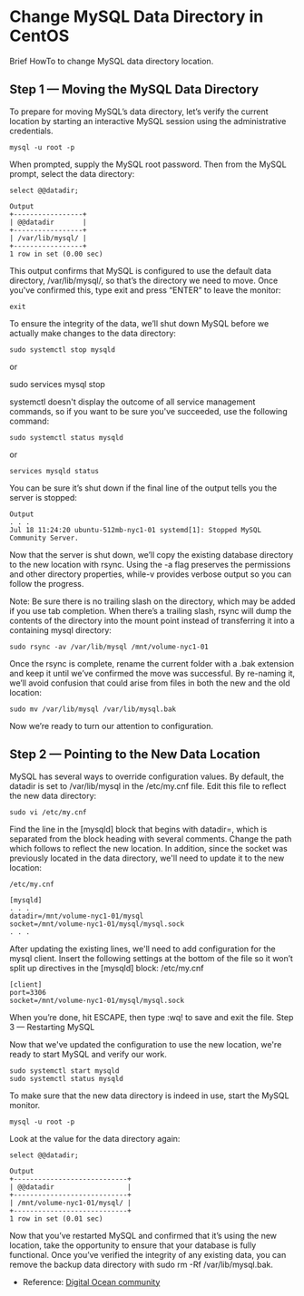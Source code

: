# Change MySQL Data Directory in CentOS
Brief HowTo to change MySQL data directory location. 

## Step 1 — Moving the MySQL Data Directory

To prepare for moving MySQL’s data directory, let’s verify the current location by starting an interactive MySQL session using the administrative credentials.

    mysql -u root -p
    

When prompted, supply the MySQL root password. Then from the MySQL prompt, select the data directory:

    select @@datadir;

    Output
    +-----------------+
    | @@datadir       |
    +-----------------+
    | /var/lib/mysql/ |
    +-----------------+
    1 row in set (0.00 sec)


This output confirms that MySQL is configured to use the default data directory, /var/lib/mysql/, so that’s the directory we need to move. Once you've confirmed this, type exit and press “ENTER” to leave the monitor:

    exit


To ensure the integrity of the data, we’ll shut down MySQL before we actually make changes to the data directory:


    sudo systemctl stop mysqld

or 


  sudo services mysql stop


systemctl doesn't display the outcome of all service management commands, so if you want to be sure you've succeeded, use the following command:

    sudo systemctl status mysqld

or 

    services mysqld status


You can be sure it’s shut down if the final line of the output tells you the server is stopped:
    
    Output
    . . .
    Jul 18 11:24:20 ubuntu-512mb-nyc1-01 systemd[1]: Stopped MySQL Community Server.

Now that the server is shut down, we’ll copy the existing database directory to the new location with rsync. Using the -a flag preserves the permissions and other directory properties, while-v provides verbose output so you can follow the progress.

Note: Be sure there is no trailing slash on the directory, which may be added if you use tab completion. When there’s a trailing slash, rsync will dump the contents of the directory into the mount point instead of transferring it into a containing mysql directory:

    sudo rsync -av /var/lib/mysql /mnt/volume-nyc1-01

Once the rsync is complete, rename the current folder with a .bak extension and keep it until we’ve confirmed the move was successful. By re-naming it, we’ll avoid confusion that could arise from files in both the new and the old location:

    sudo mv /var/lib/mysql /var/lib/mysql.bak
    
Now we’re ready to turn our attention to configuration.

## Step 2 — Pointing to the New Data Location

MySQL has several ways to override configuration values. By default, the datadir is set to /var/lib/mysql in the /etc/my.cnf file. Edit this file to reflect the new data directory:

    sudo vi /etc/my.cnf

Find the line in the [mysqld] block that begins with datadir=, which is separated from the block heading with several comments. Change the path which follows to reflect the new location. In addition, since the socket was previously located in the data directory, we'll need to update it to the new location:

    /etc/my.cnf

    [mysqld]
    . . .
    datadir=/mnt/volume-nyc1-01/mysql
    socket=/mnt/volume-nyc1-01/mysql/mysql.sock
    . . .

After updating the existing lines, we'll need to add configuration for the mysql client. Insert the following settings at the bottom of the file so it won’t split up directives in the [mysqld] block:
/etc/my.cnf

    [client]
    port=3306
    socket=/mnt/volume-nyc1-01/mysql/mysql.sock

When you’re done, hit ESCAPE, then type :wq! to save and exit the file.
Step 3 — Restarting MySQL

Now that we've updated the configuration to use the new location, we're ready to start MySQL and verify our work.

    sudo systemctl start mysqld
    sudo systemctl status mysqld

To make sure that the new data directory is indeed in use, start the MySQL monitor.

    mysql -u root -p

Look at the value for the data directory again:

    select @@datadir;

    Output
    +----------------------------+
    | @@datadir                  |
    +----------------------------+
    | /mnt/volume-nyc1-01/mysql/ |
    +----------------------------+
    1 row in set (0.01 sec)

Now that you’ve restarted MySQL and confirmed that it’s using the new location, take the opportunity to ensure that your database is fully functional. Once you’ve verified the integrity of any existing data, you can remove the backup data directory with sudo rm -Rf /var/lib/mysql.bak.


* Reference: [Digital Ocean community](https://www.digitalocean.com/community/tutorials/how-to-change-a-mysql-data-directory-to-a-new-location-on-centos-7)
